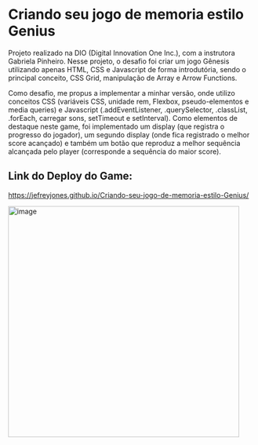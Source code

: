 # Criando seu jogo de memoria estilo Genius

Projeto realizado na DIO (Digital Innovation One Inc.), com a instrutora Gabriela Pinheiro.  Nesse projeto, o desafio foi criar um jogo Gênesis utilizando apenas HTML, CSS e Javascript de forma introdutória, sendo o principal conceito, CSS Grid, manipulação de Array e Arrow Functions.

Como desafio, me propus a implementar a minhar versão, onde utilizo conceitos CSS (variáveis CSS, unidade rem, Flexbox, pseudo-elementos e media queries) e Javascript (.addEventListener, .querySelector, .classList, .forEach, carregar sons, setTimeout e setInterval).  Como elementos de destaque neste game, foi implementado um display (que registra o progresso do jogador), um segundo display (onde fica registrado o melhor score acançado) e também um botão que reproduz a melhor sequência alcançada pelo player (corresponde a sequência do maior score).

## Link do Deploy do Game:

https://jefreyjones.github.io/Criando-seu-jogo-de-memoria-estilo-Genius/

<img width="471" alt="image" src="https://user-images.githubusercontent.com/96148507/156953289-ef6b3775-9a43-42ad-b61b-d7128c40db2f.png">




